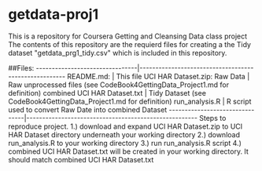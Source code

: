 # getdata-proj1
This is a repository for Coursera Getting and Cleansing Data class project
The contents of this repository are the requierd files for creating a the Tidy dataset 
"getdata_prg1_tidy.csv" which is included in this repository.

##Files:
--------------------------------|------------------------------------------------------
README.md:                      | This file
UCI HAR Dataset.zip: Raw Data   | Raw unprocessed files (see CodeBook4GettingData_Project1.md for definition)
combined UCI HAR Dataset.txt    | Tidy Dataset (see CodeBook4GettingData_Project1.md for definition)
run_analysis.R                  | R script used to convert Raw Date into combined Dataset
--------------------------------|------------------------------------------------------
Steps to reproduce project.
1.) download and expand UCI HAR Dataset.zip to UCI HAR Dataset directory underneath your working directory
2.) download run_analysis.R to your working directory
3.) run run_analysis.R script
4.) combined UCI HAR Dataset.txt will be created in your working directory. It should match combined UCI HAR Dataset.txt


